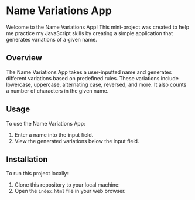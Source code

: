 # Name Variations App

Welcome to the Name Variations App! This mini-project was created to help me practice my JavaScript skills by creating a simple application that generates variations of a given name.

## Overview

The Name Variations App takes a user-inputted name and generates different variations based on predefined rules. These variations include lowercase, uppercase, alternating case, reversed, and more. It also counts a number of characters in the given name. 

## Usage

To use the Name Variations App:

1. Enter a name into the input field.
2. View the generated variations below the input field.


## Installation

To run this project locally:

1. Clone this repository to your local machine:
2. Open the `index.html` file in your web browser.

